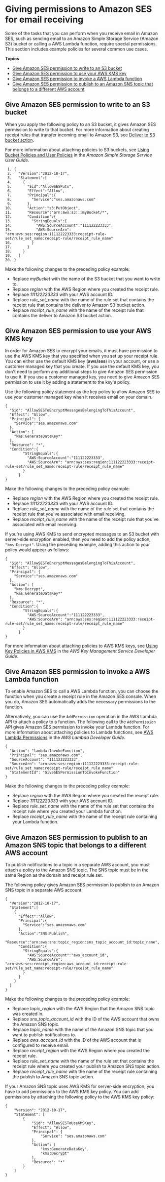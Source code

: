 # Giving permissions to Amazon SES for email receiving<a name="receiving-email-permissions"></a>

Some of the tasks that you can perform when you receive email in Amazon SES, such as sending email to an Amazon Simple Storage Service \(Amazon S3\) bucket or calling a AWS Lambda function, require special permissions\. This section includes example policies for several common use cases\.

**Topics**
+ [Give Amazon SES permission to write to an S3 bucket](#receiving-email-permissions-s3)
+ [Give Amazon SES permission to use your AWS KMS key](#receiving-email-permissions-kms)
+ [Give Amazon SES permission to invoke a AWS Lambda function](#receiving-email-permissions-lambda)
+ [Give Amazon SES permission to publish to an Amazon SNS topic that belongs to a different AWS account](#receiving-email-permissions-sns)

## Give Amazon SES permission to write to an S3 bucket<a name="receiving-email-permissions-s3"></a>

When you apply the following policy to an S3 bucket, it gives Amazon SES permission to write to that bucket\. For more information about creating receipt rules that transfer incoming email to Amazon S3, see [Deliver to S3 bucket action](receiving-email-action-s3.md)\.

For more information about attaching policies to S3 buckets, see [Using Bucket Policies and User Policies](https://docs.aws.amazon.com/AmazonS3/latest/dev/using-iam-policies.html) in the *Amazon Simple Storage Service User Guide*\.

```
 1. {
 2.   "Version":"2012-10-17",
 3.   "Statement":[
 4.     {
 5.       "Sid":"AllowSESPuts",
 6.       "Effect":"Allow",
 7.       "Principal":{
 8.         "Service":"ses.amazonaws.com"
 9.       },
10.       "Action":"s3:PutObject",
11.       "Resource":"arn:aws:s3:::myBucket/*",
12.       "Condition":{
13.         "StringEquals":{
14.           "AWS:SourceAccount":"111122223333",
15.           "AWS:SourceArn": "arn:aws:ses:region:111122223333:receipt-rule-set/rule_set_name:receipt-rule/receipt_rule_name"
16.         }
17.       }
18.     }
19.   ]
20. }
```

Make the following changes to the preceding policy example:
+ Replace *myBucket* with the name of the S3 bucket that you want to write to\.
+ Replace *region* with the AWS Region where you created the receipt rule\.
+ Replace *111122223333* with your AWS account ID\.
+ Replace *rule\_set\_name* with the name of the rule set that contains the receipt rule that contains the deliver to Amazon S3 bucket action\.
+ Replace *receipt\_rule\_name* with the name of the receipt rule that contains the deliver to Amazon S3 bucket action\.

## Give Amazon SES permission to use your AWS KMS key<a name="receiving-email-permissions-kms"></a>

In order for Amazon SES to encrypt your emails, it must have permission to use the AWS KMS key that you specified when you set up your receipt rule\. You can either use the default KMS key \(**aws/ses**\) in your account, or use a customer managed key that you create\. If you use the default KMS key, you don't need to perform any additional steps to give Amazon SES permission to use it\. If you use a customer managed key, you need to give Amazon SES permission to use it by adding a statement to the key's policy\.

Use the following policy statement as the key policy to allow Amazon SES to use your customer managed key when it receives email on your domain\.

```
{
  "Sid": "AllowSESToEncryptMessagesBelongingToThisAccount", 
  "Effect": "Allow",
  "Principal": {
    "Service":"ses.amazonaws.com"
  },
  "Action": [
    "kms:GenerateDataKey*"
  ],
  "Resource": "*",
  "Condition":{
        "StringEquals":{
          "AWS:SourceAccount":"111122223333",
          "AWS:SourceArn": "arn:aws:ses:region:111122223333:receipt-rule-set/rule_set_name:receipt-rule/receipt_rule_name"
        }
      }
}
```

Make the following changes to the preceding policy example:
+ Replace *region* with the AWS Region where you created the receipt rule\.
+ Replace *111122223333* with your AWS account ID\.
+ Replace *rule\_set\_name* with the name of the rule set that contains the receipt rule that you've associated with email receiving\.
+ Replace *receipt\_rule\_name* with the name of the receipt rule that you've associated with email receiving\.

If you're using AWS KMS to send encrypted messages to an S3 bucket with server\-side encryption enabled, then you need to add the policy action, `"kms:Decrypt"`\. Using the preceding example, adding this action to your policy would appear as follows:

```
{
  "Sid": "AllowSESToEncryptMessagesBelongingToThisAccount", 
  "Effect": "Allow",
  "Principal": {
    "Service":"ses.amazonaws.com"
  },
  "Action": [
    "kms:Decrypt",
    "kms:GenerateDataKey*"
  ],
  "Resource": "*",
  "Condition":{
        "StringEquals":{
          "AWS:SourceAccount":"111122223333",
          "AWS:SourceArn": "arn:aws:ses:region:111122223333:receipt-rule-set/rule_set_name:receipt-rule/receipt_rule_name"
        }
      }
}
```

For more information about attaching policies to AWS KMS keys, see [Using Key Policies in AWS KMS](https://docs.aws.amazon.com/kms/latest/developerguide/key-policies.html) in the *AWS Key Management Service Developer Guide*\.

## Give Amazon SES permission to invoke a AWS Lambda function<a name="receiving-email-permissions-lambda"></a>

To enable Amazon SES to call a AWS Lambda function, you can choose the function when you create a receipt rule in the Amazon SES console\. When you do, Amazon SES automatically adds the necessary permissions to the function\.

Alternatively, you can use the `AddPermission` operation in the AWS Lambda API to attach a policy to a function\. The following call to the `AddPermission` API gives Amazon SES permission to invoke your Lambda function\.  For more information about attaching policies to Lambda functions, see [AWS Lambda Permissions](https://docs.aws.amazon.com/lambda/latest/dg/intro-permission-model.html) in the *AWS Lambda Developer Guide*\.

```
{
  "Action": "lambda:InvokeFunction",
  "Principal": "ses.amazonaws.com",
  "SourceAccount": "111122223333",
  "SourceArn": "arn:aws:ses:region:111122223333:receipt-rule-set/rule_set_name:receipt-rule/receipt_rule_name"
  "StatementId": "GiveSESPermissionToInvokeFunction"
}
```

Make the following changes to the preceding policy example:
+ Replace *region* with the AWS Region where you created the receipt rule\.
+ Replace *111122223333* with your AWS account ID\.
+ Replace *rule\_set\_name* with the name of the rule set that contains the receipt rule where you created your Lambda function\.
+ Replace *receipt\_rule\_name* with the name of the receipt rule containing your Lambda function\.

## Give Amazon SES permission to publish to an Amazon SNS topic that belongs to a different AWS account<a name="receiving-email-permissions-sns"></a>

To publish notifications to a topic in a separate AWS account, you must attach a policy to the Amazon SNS topic\. The SNS topic must be in the same Region as the domain and receipt rule set\.

The following policy gives Amazon SES permission to publish to an Amazon SNS topic in a separate AWS account\.

```
{
  "Version":"2012-10-17",
  "Statement":[
    {
      "Effect":"Allow",
      "Principal":{
        "Service":"ses.amazonaws.com"
      },
      "Action":"SNS:Publish",
      "Resource":"arn:aws:sns:topic_region:sns_topic_account_id:topic_name",
      "Condition":{
        "StringEquals":{
          "AWS:SourceAccount":"aws_account_id",
          "AWS:SourceArn": "arn:aws:ses:receipt_region:aws_account_id:receipt-rule-set/rule_set_name:receipt-rule/receipt_rule_name"
        }
      }
    }
  ]
}
```

Make the following changes to the preceding policy example:
+ Replace *topic\_region* with the AWS Region that the Amazon SNS topic was created in\.
+ Replace *sns\_topic\_account\_id* with the ID of the AWS account that owns the Amazon SNS topic\.
+ Replace *topic\_name* with the name of the Amazon SNS topic that you want to publish notifications to\.
+ Replace *aws\_account\_id* with the ID of the AWS account that is configured to receive email\.
+ Replace *receipt\_region* with the AWS Region where you created the receipt rule\.
+ Replace *rule\_set\_name* with the name of the rule set that contains the receipt rule where you created your publish to Amazon SNS topic action\.
+ Replace *receipt\_rule\_name* with the name of the receipt rule containing the publish to Amazon SNS topic action\.

If your Amazon SNS topic uses AWS KMS for server\-side encryption, you have to add permissions to the AWS KMS key policy\. You can add permissions by attaching the following policy to the AWS KMS key policy:

```
{
    "Version": "2012-10-17",
    "Statement": [
        {
            "Sid": "AllowSESToUseKMSKey",
            "Effect": "Allow",
            "Principal": {
                "Service": "ses.amazonaws.com"
            },
            "Action": [
                "kms:GenerateDataKey",
                "kms:Decrypt"
            ],
            "Resource": "*"
        }
    ]
}
```